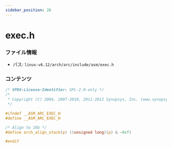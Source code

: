 ```yaml
---
sidebar_position: 26
---
```

# exec.h

### ファイル情報

- パス: `linux-v6.12/arch/arc/include/asm/exec.h`

### コンテンツ

```h
/* SPDX-License-Identifier: GPL-2.0-only */
/*
 * Copyright (C) 2004, 2007-2010, 2011-2012 Synopsys, Inc. (www.synopsys.com)
 */

#ifndef __ASM_ARC_EXEC_H
#define __ASM_ARC_EXEC_H

/* Align to 16b */
#define arch_align_stack(p) ((unsigned long)(p) & ~0xf)

#endif

```
